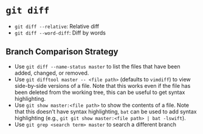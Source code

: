# `git diff`

- `git diff --relative`: Relative diff
- `git diff --word-diff`: Diff by words

## Branch Comparison Strategy

- Use `git diff --name-status master` to list the files that have been added, changed, or removed.
- Use `git difftool master -- <file path>` (defaults to `vimdiff`) to view side-by-side versions of a file. Note that this works even if the file has been deleted from the working tree, this can be useful to get syntax highlighting.
- Use `git show master:<file path>` to show the contents of a file. Note that this doesn't have syntax highlighting, `bat` can be used to add syntax highlighting (e.g., `git git show master:<file path> | bat -lswift`).
- Use `git grep <search term> master` to search a different branch
